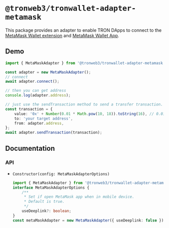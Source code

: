 # `@tronweb3/tronwallet-adapter-metamask`

This package provides an adapter to enable TRON DApps to connect to the [MetaMask Wallet extension](https://chrome.google.com/webstore/detail/metamask/nkbihfbeogaeaoehlefnkodbefgpgknn) and [MetaMask Wallet App](https://metamask.io/).

## Demo

```typescript
import { MetaMaskAdapter } from '@tronweb3/tronwallet-adapter-metamask';

const adapter = new MetaMaskAdapter();
// connect
await adapter.connect();

// then you can get address
console.log(adapter.address);

// just use the sendTransaction method to send a transfer transaction.
const transaction = {
    value: '0x' + Number(0.01 * Math.pow(10, 18)).toString(16), // 0.01 is 0.01ETH
    to: 'your target address',
    from: adapter.address,
};
await adapter.sendTransaction(transaction);
```

## Documentation

### API

-   `Constructor(config: MetaMaskAdapterOptions)`

    ```typescript
    import { MetaMaskAdapter } from '@tronweb3/tronwallet-adapter-metamask';
    interface MetaMaskAdapterOptions {
        /**
         * Set if open MetaMask app when in mobile device.
         * Default is true.
         */
        useDeeplink?: boolean;
    }
    const metaMaskAdapter = new MetaMaskAdapter({ useDeeplink: false });
    ```
